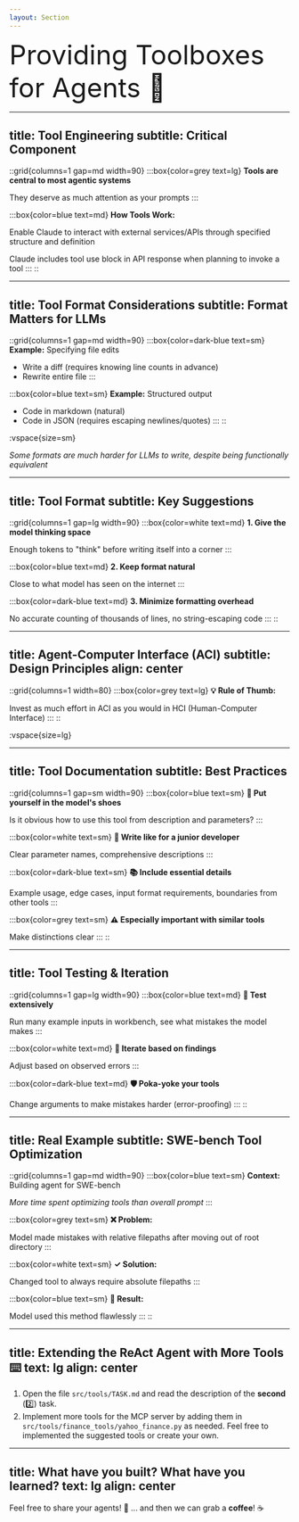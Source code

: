 ```yaml
---
layout: Section
---
```


<div class="absolute top-50%">
  <div style="text-align: left; font-size: 3rem;">
    Providing Toolboxes for Agents 🧰
  </div>
</div>


---
title: Tool Engineering
subtitle: Critical Component
---

::grid{columns=1 gap=md width=90}
:::box{color=grey text=lg}
**Tools are central to most agentic systems**

They deserve as much attention as your prompts
:::

:::box{color=blue text=md}
**How Tools Work:**

Enable Claude to interact with external services/APIs through specified structure and definition

Claude includes tool use block in API response when planning to invoke a tool
:::
::

---
title: Tool Format Considerations
subtitle: Format Matters for LLMs
---

::grid{columns=1 gap=md width=90}
:::box{color=dark-blue text=sm}
**Example:** Specifying file edits
- Write a diff (requires knowing line counts in advance)
- Rewrite entire file
:::

:::box{color=blue text=sm}
**Example:** Structured output
- Code in markdown (natural)
- Code in JSON (requires escaping newlines/quotes)
:::
::

:vspace{size=sm}

*Some formats are much harder for LLMs to write, despite being functionally equivalent*

---
title: Tool Format
subtitle: Key Suggestions
---

::grid{columns=1 gap=lg width=90}
:::box{color=white text=md}
**1. Give the model thinking space**

Enough tokens to "think" before writing itself into a corner
:::

:::box{color=blue text=md}
**2. Keep format natural**

Close to what model has seen on the internet
:::

:::box{color=dark-blue text=md}
**3. Minimize formatting overhead**

No accurate counting of thousands of lines, no string-escaping code
:::
::

---
title: Agent-Computer Interface (ACI)
subtitle: Design Principles
align: center
---

::grid{columns=1 width=80}
:::box{color=grey text=lg}
**💡 Rule of Thumb:**

Invest as much effort in ACI as you would in HCI (Human-Computer Interface)
:::
::

:vspace{size=lg}


---
title: Tool Documentation
subtitle: Best Practices
---

::grid{columns=1 gap=sm width=90}
:::box{color=blue text=sm}
**🤔 Put yourself in the model's shoes**

Is it obvious how to use this tool from description and parameters?
:::

:::box{color=white text=sm}
**📝 Write like for a junior developer**

Clear parameter names, comprehensive descriptions
:::

:::box{color=dark-blue text=sm}
**📚 Include essential details**

Example usage, edge cases, input format requirements, boundaries from other tools
:::

:::box{color=grey text=sm}
**⚠️ Especially important with similar tools**

Make distinctions clear
:::
::

---
title: Tool Testing & Iteration
---

::grid{columns=1 gap=lg width=90}
:::box{color=blue text=md}
**🧪 Test extensively**

Run many example inputs in workbench, see what mistakes the model makes
:::

:::box{color=white text=md}
**🔄 Iterate based on findings**

Adjust based on observed errors
:::

:::box{color=dark-blue text=md}
**🛡️ Poka-yoke your tools**

Change arguments to make mistakes harder (error-proofing)
:::
::

---
title: Real Example
subtitle: SWE-bench Tool Optimization
---

::grid{columns=1 gap=md width=90}
:::box{color=blue text=sm}
**Context:** Building agent for SWE-bench

*More time spent optimizing tools than overall prompt*
:::

:::box{color=grey text=sm}
**❌ Problem:**

Model made mistakes with relative filepaths after moving out of root directory
:::

:::box{color=white text=sm}
**✓ Solution:**

Changed tool to always require absolute filepaths
:::

:::box{color=blue text=sm}
**🎯 Result:**

Model used this method flawlessly
:::
::


---
title: Extending the ReAct Agent with More Tools ⌨️
text: lg
align: center
---

1. Open the file `src/tools/TASK.md` and read the description of the **second** (2️⃣) task.
2. Implement more tools for the MCP server by adding them in `src/tools/finance_tools/yahoo_finance.py` as needed. Feel free to
   implemented the suggested tools or create your own.


---
title: What have you built? What have you learned?
text: lg
align: center
---

Feel free to share your agents! 🚀 <v-click> ... and then we can grab a **coffee**! ☕️ </v-click>